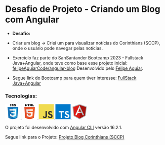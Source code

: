 # Desafio de Projeto - Criando um Blog com Angular

* <b>Desafio:</b>
* Criar um blog -> Criei um para visualizar notícias do Corinthians (SCCP), onde o usuário pode navegar pelas notícias.

* Exercicío faz parte do SanSantander Bootcamp 2023 - Fullstack Java+Angular, onde teve como base esse projeto inicial: <a href="https://github.com/felipeAguiarCode/angular-blog/" target="_blank" rel="noreferrer">felipeAguiarCode/angular-blog</a> Desenvolvido pelo <a href="https://github.com/felipeAguiarCode/" target="_blank" rel="noreferrer">Felipe Aguiar</a>.

* Segue link do Bootcamp para quem tiver interesse: <a href="https://web.dio.me/track/santander-bootcamp-2023-fullstack-java-angular/" target="_blank" rel="noreferrer">FullStack Java+Angular</a>

<h3 align="left">Tecnologias:</h3>
<p align="left"> 
  <a href="https://www.w3schools.com/css/" target="_blank" rel="noreferrer"> <img src="https://raw.githubusercontent.com/devicons/devicon/master/icons/css3/css3-original-wordmark.svg" alt="css3" width="50" height="50"/> </a> 
  <a href="https://www.w3.org/html/" target="_blank" rel="noreferrer"> <img src="https://raw.githubusercontent.com/devicons/devicon/master/icons/html5/html5-original-wordmark.svg" alt="html5" width="50" height="50"/> </a> 
  <a href="https://developer.mozilla.org/en-US/docs/Web/JavaScript" target="_blank" rel="noreferrer"> <img src="https://raw.githubusercontent.com/devicons/devicon/master/icons/javascript/javascript-original.svg" alt="javascript" width="50" height="50"/> </a> 
  <a href="" target="_blank" rel="noreferrer"> <img src="https://github.com/devicons/devicon/blob/master/icons/typescript/typescript-plain.svg" alt="typescript" width="50" height="50"/> </a> 
  <a href="" target="_blank" rel="noreferrer"> <img src="https://github.com/devicons/devicon/blob/master/icons/angularjs/angularjs-original.svg" alt="angular" width="50" height="50"/> </a> 
</p>

O projeto foi desenvolvido com [Angular CLI](https://github.com/angular/angular-cli) versão 16.2.1.

Segue link para o Projeto: <a href="https://angular-blog-padocas.vercel.app/" target="_blank" rel="noreferrer">Projeto Blog Corinthians (SCCP)<a>
